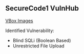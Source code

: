 ## SecureCode1 VulnHub

[VBox Images](https://www.vulnhub.com/entry/securecode-1,651/)

Identified Vulnerability:
- Blind SQLi (Boolean Based)
- Unrestricted File Upload